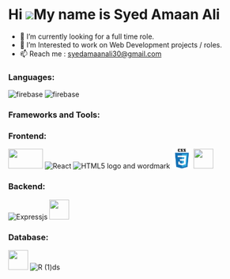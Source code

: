 Hi ![](https://user-images.githubusercontent.com/18350557/176309783-0785949b-9127-417c-8b55-ab5a4333674e.gif)My name is Syed Amaan Ali
======================================================================================================================================

- 🔭 I’m currently looking for a full time role.
- 🌱 I’m Interested to work on Web Development projects / roles.
- 📫 Reach me : syedamaanali30@gmail.com

<h3 align="left">Languages:</h3>
<img src="https://cdn4.iconfinder.com/data/icons/logos-and-brands/512/267_Python_logo-512.png" alt="firebase" width="40" height="40"/> 
<img src="https://upload.wikimedia.org/wikipedia/commons/thumb/9/99/Unofficial_JavaScript_logo_2.svg/2048px-Unofficial_JavaScript_logo_2.svg.png" alt="firebase" width="40" height="40"/> 


<h3 align="left">Frameworks and Tools:</h3>
<h3 align="left">Frontend:</h3>
<img width="70" height="40" src="https://static-00.iconduck.com/assets.00/nextjs-icon-512x309-yynfidez.png">
<img width="40" height="40" alt="React" src="https://cdn1.iconfinder.com/data/icons/education-set-3-3/74/15-512.png">
<img width="40" height="40" alt="HTML5 logo and wordmark" src="https://upload.wikimedia.org/wikipedia/commons/thumb/6/61/HTML5_logo_and_wordmark.svg/64px-HTML5_logo_and_wordmark.svg.png">
<img widtth="40" height="40" alt="css" src="https://raw.githubusercontent.com/github/explore/6c6508f34230f0ac0d49e847a326429eefbfc030/topics/css/css.png">
<img width="40" height="40" src="https://github.com/Amaan1628/Amaan1628/assets/118141092/55388121-58d1-43ee-a3e3-a7da61bb29e5">


<h3 align="left">Backend:</h3>
<img width="128" height="40" alt="Expressjs" src="https://upload.wikimedia.org/wikipedia/commons/6/64/Expressjs.png">
<img width="40" height="40" src="https://github.com/Amaan1628/Amaan1628/assets/118141092/8a89cd89-e4eb-4ccd-8457-db0575d24274">


<h3 align="left"> Database: </h3>
<img  width="40" height="40" src="https://github.com/Amaan1628/Amaan1628/assets/118141092/03d7900f-1906-450d-be3d-2284860e8a3b">
<img width="40" height="40" alt="R (1)ds" src="https://upload.wikimedia.org/wikipedia/commons/f/f4/R_%281%29ds.png">
